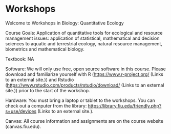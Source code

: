 # Workshops

Welcome to Workshops in Biology: Quantitative Ecology

Course Goals: Application of quantitative tools for ecological and resource management issues: application of statistical, mathematical and decision sciences to aquatic and terrestrial ecology, natural resource management, biometrics and mathematical biology. 

Textbook: NA

Software: We will only use free, open source  software in this course. Please download and familiarize yourself with R (https://www.r-project.org/ (Links to an external site.)) and Rstudio (https://www.rstudio.com/products/rstudio/download/ (Links to an external site.)) prior to the start of the workshop. 

Hardware: You must bring a laptop or tablet to the workshops. You can check out a computer from the library: https://library.fiu.edu/friendly.php?s=use/devices (Links to an external site.). 

Canvas: All course information and assignments are on the course website (canvas.fiu.edu).
